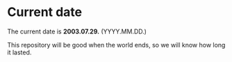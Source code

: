 # Current date

The current date is **2003.07.29.** (YYYY.MM.DD.)

This repository will be good when the world ends, so we will know how long it lasted.